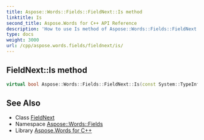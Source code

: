 ```yaml
---
title: Aspose::Words::Fields::FieldNext::Is method
linktitle: Is
second_title: Aspose.Words for C++ API Reference
description: 'How to use Is method of Aspose::Words::Fields::FieldNext class in C++.'
type: docs
weight: 3000
url: /cpp/aspose.words.fields/fieldnext/is/
---
```

## FieldNext::Is method




```cpp
virtual bool Aspose::Words::Fields::FieldNext::Is(const System::TypeInfo &target) const override
```

## See Also

* Class [FieldNext](../)
* Namespace [Aspose::Words::Fields](../../)
* Library [Aspose.Words for C++](../../../)
